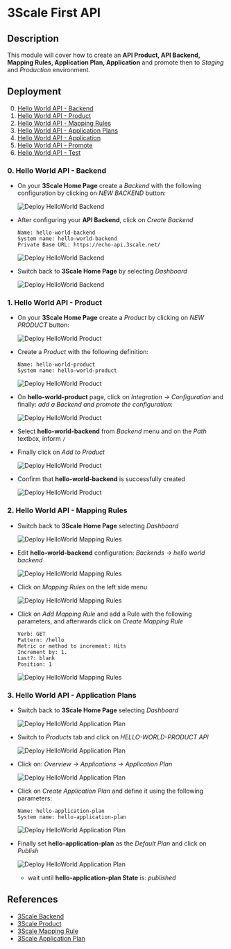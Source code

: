 # 3Scale First API

## Description

This module will cover how to create an **API Product, API Backend, Mapping Rules, Application Plan, Application** and promote then to *Staging* and *Production* environment.

## Deployment

0. [Hello World API - Backend](#deploy-helloworld-backend)
1. [Hello World API - Product](#deploy-helloworld-product)
2. [Hello World API - Mapping Rules](#deploy-helloworld-mappingrules)
3. [Hello World API - Application Plans](#deploy-helloworld-applicationplans)
4. [Hello World API - Application](#deploy-helloworld-application)
5. [Hello World API - Promote](#deploy-helloworld-promote)
6. [Hello World API - Test](#deploy-helloworld-test)

### 0. Hello World API - Backend <a name="deploy-helloworld-backend">

* On your **3Scale Home Page** create a *Backend* with the following configuration by clicking on *NEW BACKEND* button:

  ![Deploy HelloWorld Backend](images/3scale_first_api/backend/create-backend-helloworld.png)

* After configuring your **API Backend**, click on *Create Backend*

  ```
  Name: hello-world-backend
  System name: hello-world-backend
  Private Base URL: https://echo-api.3scale.net/
  ```

  ![Deploy HelloWorld Backend](images/3scale_first_api/backend/deploy-backend-helloworld.png)

* Switch back to **3Scale Home Page** by selecting *Dashboard*

  ![Deploy HelloWorld Backend](images/3scale_first_api/backend/dashboard-backend-helloworld.png)

### 1. Hello World API - Product <a name="deploy-helloworld-product">

* On your **3Scale Home Page** create a *Product* by clicking on *NEW PRODUCT* button:

  ![Deploy HelloWorld Product](images/deploy-helloworld-product/create-product-helloworld.png)

* Create a *Product* with the following definition:

  ```
  Name: hello-world-product
  System name: hello-world-product
  ```

  ![Deploy HelloWorld Product](images/3scale_first_api/product/deploy-product-helloworld.png)

* On **hello-world-product** page, click on *Integration -> Configuration* and finally: *add a Backend and promote the configuration*:

  ![Deploy HelloWorld Product](images/3scale_first_api/product/integrate-product-backend.png)

* Select **hello-world-backend** from *Backend* menu and on the *Path* textbox, inform `/`

* Finally click on *Add to Product*

  ![Deploy HelloWorld Product](images/3scale_first_api/product/addbackend-product.png)

* Confirm that **hello-world-backend** is successfully created

  ![Deploy HelloWorld Product](images/3scale_first_api/product/addbackend-validate-product.png)

### 2. Hello World API - Mapping Rules <a name="deploy-helloworld-mappingrules">

* Switch back to **3Scale Home Page** selecting *Dashboard*

  ![Deploy HelloWorld Mapping Rules](images/3scale_first_api/mappingrule/deploy-helloworld-mappingrules.png)

* Edit **hello-world-backend** configuration: *Backends -> hello world backend*

  ![Deploy HelloWorld Mapping Rules](images/3scale_first_api/mappingrule/select-backend-helloworld.png)

* Click on *Mapping Rules* on the left side menu

  ![Deploy HelloWorld Mapping Rules](images/3scale_first_api/mappingrule/mappingrules-helloworld.png)

* Click on *Add Mapping Rule* and add a Rule with the following parameters, and afterwards click on *Create Mapping Rule*

  ```
  Verb: GET
  Pattern: /hello
  Metric or method to increment: Hits
  Increment by: 1.
  Last?: blank
  Position: 1
  ```

  ![Deploy HelloWorld Mapping Rules](images/3scale_first_api/mappingrule/define-mappingrules-helloworld.png)

### 3. Hello World API - Application Plans <a name="deploy-helloworld-applicationplans">

* Switch back to **3Scale Home Page** selecting *Dashboard*

  ![Deploy HelloWorld Application Plan](images/3scale_first_api/applicationplan/dashboard-helloworld-applicationplan.png)

* Switch to *Products* tab and click on *HELLO-WORLD-PRODUCT API*

  ![Deploy HelloWorld Application Plan](images/3scale_first_api/applicationplan/product-helloworld-applicationplan.png)

* Click on: *Overview -> Applications -> Application Plan*

  ![Deploy HelloWorld Application Plan](images/3scale_first_api/applicationplan/integration-helloworld-applicationplan.png)

* Click on *Create Application Plan* and define it using the following parameters:

  ```
  Name: hello-application-plan
  System name: hello-application-plan
  ```

  ![Deploy HelloWorld Application Plan](images/3scale_first_api/applicationplan/create-helloworld-applicationplan.png)

* Finally set **hello-application-plan** as the *Default Plan* and click on *Publish*

  ![Deploy HelloWorld Application Plan](images/3scale_first_api/applicationplan/publish-helloworld-applicationplan.png)

  * wait until **hello-application-plan State** is: *published*

## References

- [3Scale Backend](https://access.redhat.com/documentation/en-us/red_hat_3scale_api_management/2.9/html/glossary/threescale_glossary#backend)
- [3Scale Product](https://access.redhat.com/documentation/en-us/red_hat_3scale_api_management/2.9/html/glossary/threescale_glossary#product)
- [3Scale Mapping Rule](https://access.redhat.com/documentation/en-us/red_hat_3scale_api_management/2.9/html/glossary/threescale_glossary#mapping-rule)
- [3Scale Application Plan](https://access.redhat.com/documentation/en-us/red_hat_3scale_api_management/2.9/html/glossary/threescale_glossary#plan)

